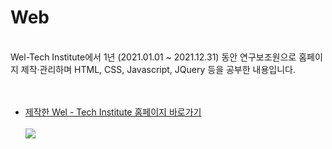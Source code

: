 # Web
<br>
Wel-Tech Institute에서 1년 (2021.01.01 ~ 2021.12.31) 동안 연구보조원으로 홈페이지 제작·관리하며
HTML, CSS, Javascript, JQuery 등을 공부한 내용입니다. <br><br><br>
     <!-- <img src = "https://user-images.githubusercontent.com/77683645/147478681-a06c688b-e362-49b4-80f4-731df495b7c8.png" width = 850 height = 110> <br><br> -->
<p>


 <ul><li> <a href="http://weltech.kangnam.ac.kr" target="_blank">제작한 Wel - Tech Institute 홈페이지 바로가기</a>  <br><br>

   <!-- <img src = "https://user-images.githubusercontent.com/77683645/135710560-51e7bedd-8980-4c09-a9f4-e177619cffe1.gif" width = 800> -->

   <img src = "https://user-images.githubusercontent.com/77683645/182023932-25fec134-76f7-44ec-acb4-1c4e373e0c39.png">
    
</ul>


